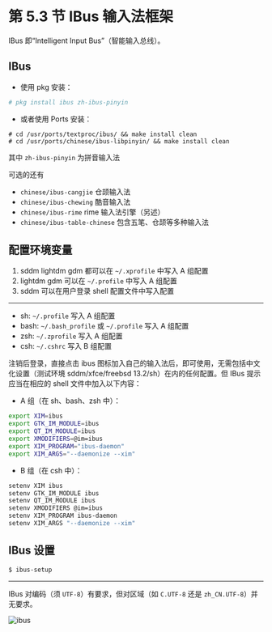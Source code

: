 # 第 5.3 节 IBus 输入法框架

IBus 即“Intelligent Input Bus”（智能输入总线）。

## IBus

- 使用 pkg 安装：

```sh
# pkg install ibus zh-ibus-pinyin
```

- 或者使用 Ports 安装：

```
# cd /usr/ports/textproc/ibus/ && make install clean
# cd /usr/ports/chinese/ibus-libpinyin/ && make install clean
```

其中 `zh-ibus-pinyin` 为拼音输入法

可选的还有

- `chinese/ibus-cangjie` 仓颉输入法
- `chinese/ibus-chewing` 酷音输入法
- `chinese/ibus-rime` rime 输入法引擎（另述）
- `chinese/ibus-table-chinese` 包含五笔、仓颉等多种输入法

## 配置环境变量

1. sddm lightdm gdm 都可以在 `~/.xprofile` 中写入 A 组配置
2. lightdm gdm 可以在 `~/.profile` 中写入 A 组配置
3. sddm 可以在用户登录 shell 配置文件中写入配置

---

- sh: `~/.profile` 写入 A 组配置
- bash: `~/.bash_profile` 或 `~/.profile` 写入 A 组配置
- zsh: `~/.zprofile` 写入 A 组配置
- csh: `~/.cshrc` 写入 B 组配置

注销后登录，直接点击 ibus 图标加入自己的输入法后，即可使用，无需包括中文化设置（测试环境 sddm/xfce/freebsd 13.2/sh）在内的任何配置。但 IBus 提示应当在相应的 shell 文件中加入以下内容：

- A 组（在 sh、bash、zsh 中）：

```sh
export XIM=ibus
export GTK_IM_MODULE=ibus
export QT_IM_MODULE=ibus
export XMODIFIERS=@im=ibus
export XIM_PROGRAM="ibus-daemon"
export XIM_ARGS="--daemonize --xim"
```

- B 组（在 csh 中）：

```sh
setenv XIM ibus
setenv GTK_IM_MODULE ibus
setenv QT_IM_MODULE ibus
setenv XMODIFIERS @im=ibus
setenv XIM_PROGRAM ibus-daemon
setenv XIM_ARGS "--daemonize --xim"
```

## IBus 设置

```sh
$ ibus-setup
```

---

IBus 对编码（须 `UTF-8`）有要求，但对区域（如 `C.UTF-8` 还是 `zh_CN.UTF-8`）并无要求。

![ibus](../.gitbook/assets/ibus-fr-ch-ok.png)

